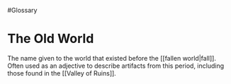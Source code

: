 #Glossary 
# The Old World

The name given to the world that existed before the [[fallen world|fall]]. Often used as an adjective to describe artifacts from this period, including those found in the [[Valley of Ruins]].